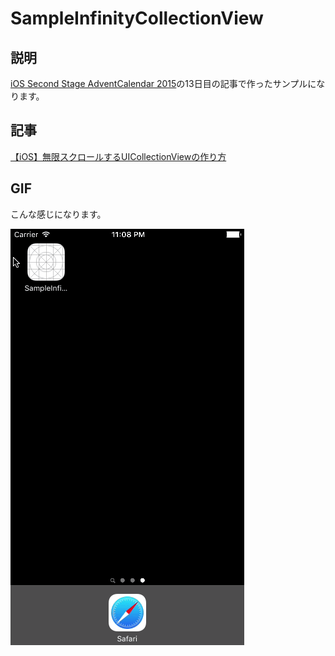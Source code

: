 # SampleInfinityCollectionView

## 説明

[iOS Second Stage AdventCalendar 2015](http://qiita.com/advent-calendar/2015/ios-2)の13日目の記事で作ったサンプルになります。

## 記事

[【iOS】無限スクロールするUICollectionViewの作り方](http://qiita.com/ryokosuge/items/f27eba51309fa14b831e)

## GIF

こんな感じになります。

![Animation](../Resources/SampleInfinityCollectionView.gif)


